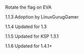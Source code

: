 Rotate the flag on EVA

1.1.3
		Adoption by LinuxGurugGamer

1.1.4
		Updated for 1.3

1.1.5
		Updated for KSP 1.3.1

1.1.6
		Updated for 1.4.1+